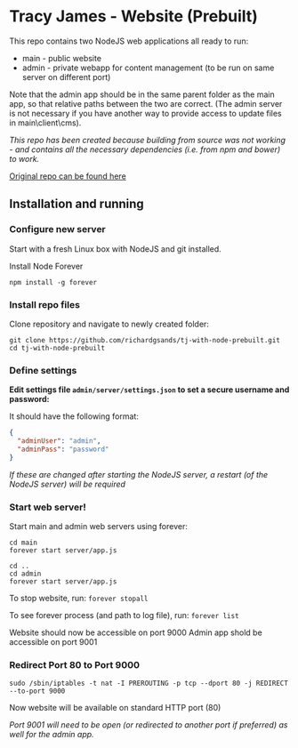 # Tracy James - Website (Prebuilt)

This repo contains two NodeJS web applications all ready to run:
- main - public website
- admin - private webapp for content management (to be run on same server on different port)

Note that the admin app should be in the same parent folder as the main app, so that relative paths between the two are correct. (The admin server is not necessary if you have another way to provide access to update files in main\client\cms). 

*This repo has been created because building from source was not working - and contains all the necessary dependencies (i.e. from npm and bower) to work.*

[Original repo can be found here](https://github.com/richardgsands/tj-with-node-prebuilt) 

## Installation and running

### Configure new server

Start with a fresh Linux box with NodeJS and git installed.

Install Node Forever

```
npm install -g forever
```

### Install repo files

Clone repository and navigate to newly created folder:
```
git clone https://github.com/richardgsands/tj-with-node-prebuilt.git
cd tj-with-node-prebuilt
```

### Define settings

**Edit settings file `admin/server/settings.json` to set a secure username and password:**

It should have the following format:
```json
{
  "adminUser": "admin",
  "adminPass": "password"
}
```
*If these are changed after starting the NodeJS server, a restart (of the NodeJS server) will be required*

### Start web server!

Start main and admin web servers using forever:
```
cd main
forever start server/app.js

cd ..
cd admin
forever start server/app.js
```

To stop website, run: `forever stopall`

To see forever process (and path to log file), run: `forever list`

Website should now be accessible on port 9000
Admin app shold be accessible on port 9001

### Redirect Port 80 to Port 9000

```
sudo /sbin/iptables -t nat -I PREROUTING -p tcp --dport 80 -j REDIRECT --to-port 9000
```
Now website will be available on standard HTTP port (80)

*Port 9001 will need to be open (or redirected to another port if preferred) as well for the admin app.*